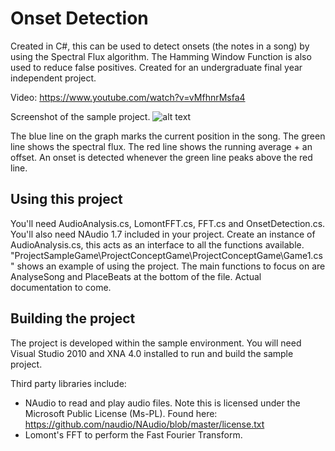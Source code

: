 Onset Detection
==============
Created in C#, this can be used to detect onsets (the notes in a song) by using the Spectral Flux algorithm. The Hamming Window Function is also used to reduce false positives.
Created for an undergraduate final year independent project.

Video: https://www.youtube.com/watch?v=vMfhnrMsfa4

Screenshot of the sample project. 
![alt text](https://dl.dropboxusercontent.com/u/15765996/images/Final%20Year%20Project/2014-05-13_04-13-58.png "")

The blue line on the graph marks the current position in the song.
The green line shows the spectral flux.
The red line shows the running average + an offset.
An onset is detected whenever the green line peaks above the red line.

Using this project
--------------
You'll need AudioAnalysis.cs, LomontFFT.cs, FFT.cs and OnsetDetection.cs. You'll also need NAudio 1.7 included in your project.
Create an instance of AudioAnalysis.cs, this acts as an interface to all the functions available.
"ProjectSampleGame\ProjectConceptGame\ProjectConceptGame\Game1.cs" shows an example of using the project. The main functions to focus on are AnalyseSong and PlaceBeats at the bottom of the file.
Actual documentation to come.

Building the project
--------------
The project is developed within the sample environment. 
You will need Visual Studio 2010 and XNA 4.0 installed to run and build the sample project.

Third party libraries include:
- NAudio to read and play audio files. Note this is licensed under the Microsoft Public License (Ms-PL). Found here: https://github.com/naudio/NAudio/blob/master/license.txt
- Lomont's FFT to perform the Fast Fourier Transform.



